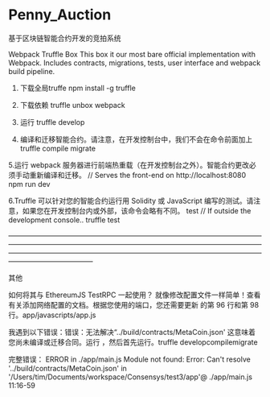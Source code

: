 # Penny_Auction
基于区块链智能合约开发的竞拍系统

Webpack Truffle Box
This box it our most bare official implementation with Webpack. Includes contracts, migrations, tests, user interface and webpack build pipeline.

1. 下载全局truffe
npm install -g truffle

2. 下载依赖
truffle unbox webpack

3. 运行
truffle develop

4. 编译和迁移智能合约。请注意，在开发控制台中，我们不会在命令前面加上truffle
compile
migrate

5.运行 webpack 服务器进行前端热重载（在开发控制台之外）。智能合约更改必须手动重新编译和迁移。
// Serves the front-end on http://localhost:8080
npm run dev

6.Truffle 可以针对您的智能合约运行用 Solidity 或 JavaScript 编写的测试。请注意，如果您在开发控制台内或外部，该命令会略有不同。
test
// If outside the development console..
truffle test

————————————————————————————————————————————————————————————————————————————————————————————————————————————————————————

其他

如何将其与 EthereumJS TestRPC 一起使用？
就像修改配置文件一样简单！查看有关添加网络配置的文档。根据您使用的端口，您还需要更新 的第 96 行和第 98 行。app/javascripts/app.js

我遇到以下错误：错误：无法解决“../build/contracts/MetaCoin.json'
这意味着您尚未编译或迁移合同。运行 ，然后首先运行。truffle developcompilemigrate

完整错误：
ERROR in ./app/main.js
Module not found: Error: Can't resolve '../build/contracts/MetaCoin.json' in '/Users/tim/Documents/workspace/Consensys/test3/app'@ ./app/main.js 11:16-59
